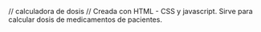 // calculadora de dosis //
Creada con HTML - CSS y javascript.
Sirve para calcular dosis de medicamentos de pacientes.
